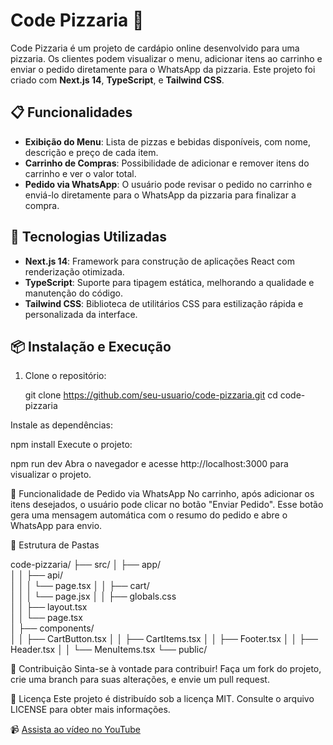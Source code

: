 # Code Pizzaria 🍕

Code Pizzaria é um projeto de cardápio online desenvolvido para uma pizzaria. Os clientes podem visualizar o menu, adicionar itens ao carrinho e enviar o pedido diretamente para o WhatsApp da pizzaria. Este projeto foi criado com **Next.js 14**, **TypeScript**, e **Tailwind CSS**.

## 📋 Funcionalidades

- **Exibição do Menu**: Lista de pizzas e bebidas disponíveis, com nome, descrição e preço de cada item.
- **Carrinho de Compras**: Possibilidade de adicionar e remover itens do carrinho e ver o valor total.
- **Pedido via WhatsApp**: O usuário pode revisar o pedido no carrinho e enviá-lo diretamente para o WhatsApp da pizzaria para finalizar a compra.

## 🚀 Tecnologias Utilizadas

- **Next.js 14**: Framework para construção de aplicações React com renderização otimizada.
- **TypeScript**: Suporte para tipagem estática, melhorando a qualidade e manutenção do código.
- **Tailwind CSS**: Biblioteca de utilitários CSS para estilização rápida e personalizada da interface.

## 📦 Instalação e Execução

1. Clone o repositório:

   git clone https://github.com/seu-usuario/code-pizzaria.git
   cd code-pizzaria
   
Instale as dependências:


npm install
Execute o projeto:

npm run dev
Abra o navegador e acesse http://localhost:3000 para visualizar o projeto.

📱 Funcionalidade de Pedido via WhatsApp
No carrinho, após adicionar os itens desejados, o usuário pode clicar no botão "Enviar Pedido". Esse botão gera uma mensagem automática com o resumo do pedido e abre o WhatsApp para envio.

📂 Estrutura de Pastas

code-pizzaria/
├── src/
│   ├── app/                   
│   │   ├── api/               
│   │   │   └── page.tsx
│   │   ├── cart/              
│   │   │   └── page.jsx
│   │   ├── globals.css        
│   │   ├── layout.tsx        
│   │   └── page.tsx           
│   ├── components/            
│   │   ├── CartButton.tsx
│   │   ├── CartItems.tsx
│   │   ├── Footer.tsx
│   │   ├── Header.tsx
│   │   └── MenuItems.tsx
└── public/                

🤝 Contribuição
Sinta-se à vontade para contribuir! Faça um fork do projeto, crie uma branch para suas alterações, e envie um pull request.

📄 Licença
Este projeto é distribuído sob a licença MIT. Consulte o arquivo LICENSE para obter mais informações.

📹 [Assista ao vídeo no YouTube](https://youtu.be/caosZSt2BuI?si=N72jfHluk2g713vh)
